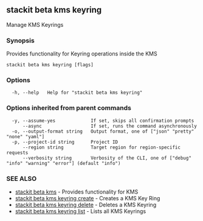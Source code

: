 ## stackit beta kms keyring

Manage KMS Keyrings

### Synopsis

Provides functionality for Keyring operations inside the KMS

```
stackit beta kms keyring [flags]
```

### Options

```
  -h, --help   Help for "stackit beta kms keyring"
```

### Options inherited from parent commands

```
  -y, --assume-yes             If set, skips all confirmation prompts
      --async                  If set, runs the command asynchronously
  -o, --output-format string   Output format, one of ["json" "pretty" "none" "yaml"]
  -p, --project-id string      Project ID
      --region string          Target region for region-specific requests
      --verbosity string       Verbosity of the CLI, one of ["debug" "info" "warning" "error"] (default "info")
```

### SEE ALSO

* [stackit beta kms](./stackit_beta_kms.md)	 - Provides functionality for KMS
* [stackit beta kms keyring create](./stackit_beta_kms_keyring_create.md)	 - Creates a KMS Key Ring
* [stackit beta kms keyring delete](./stackit_beta_kms_keyring_delete.md)	 - Deletes a KMS Keyring
* [stackit beta kms keyring list](./stackit_beta_kms_keyring_list.md)	 - Lists all KMS Keyrings

